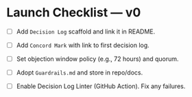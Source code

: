 <!-- status: stub; target: 150+ words -->
<!-- status: stub; target: 150+ words -->
<!-- status: stub; target: 150+ words -->
<!-- status: stub; target: 150+ words -->
<!-- status: stub; target: 150+ words -->
# Launch Checklist — v0

- [ ] Add `Decision Log` scaffold and link it in README.
- [ ] Add `Concord Mark` with link to first decision log.
- [ ] Set objection window policy (e.g., 72 hours) and quorum.
- [ ] Adopt `Guardrails.md` and store in repo/docs.
- [ ] Enable Decision Log Linter (GitHub Action). Fix any failures.






